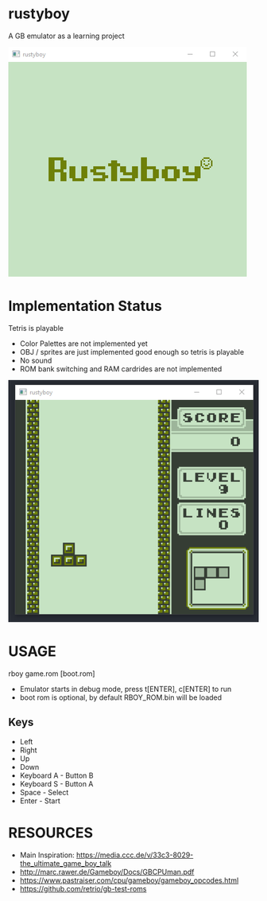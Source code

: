 # rustyboy
A GB emulator as a learning project

![Screenshot](screenshot.png)

# Implementation Status
Tetris is playable

* Color Palettes are not implemented yet
* OBJ / sprites are just implemented good enough so tetris is playable
* No sound
* ROM bank switching and RAM cardrides are not implemented

![Screenshot](screenshot.gif)

# USAGE
rboy game.rom [boot.rom]

* Emulator starts in debug mode, press t[ENTER], c[ENTER] to run
* boot rom is optional, by default RBOY_ROM.bin will be loaded

## Keys
* Left 
* Right
* Up
* Down
* Keyboard A - Button B
* Keyboard S - Button A
* Space - Select
* Enter - Start

# RESOURCES
* Main Inspiration: https://media.ccc.de/v/33c3-8029-the_ultimate_game_boy_talk
* http://marc.rawer.de/Gameboy/Docs/GBCPUman.pdf
* https://www.pastraiser.com/cpu/gameboy/gameboy_opcodes.html
* https://github.com/retrio/gb-test-roms
